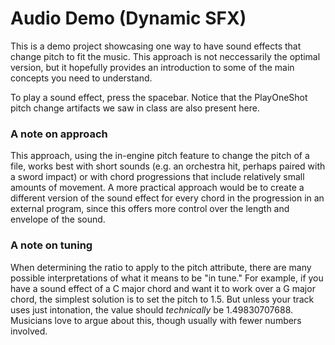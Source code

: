 # Audio Demo (Dynamic SFX)

This is a demo project showcasing one way to have sound effects that change pitch to fit the music. This approach is not neccessarily the optimal version, but it hopefully provides an introduction to some of the main concepts you need to understand.

To play a sound effect, press the spacebar. Notice that the PlayOneShot pitch change artifacts we saw in class are also present here.

### A note on approach

This approach, using the in-engine pitch feature to change the pitch of a file, works best with short sounds (e.g. an orchestra hit, perhaps paired with a sword impact) or with chord progressions that include relatively small amounts of movement. A more practical approach would be to create a different version of the sound effect for every chord in the progression in an external program, since this offers more control over the length and envelope of the sound.

### A note on tuning

When determining the ratio to apply to the pitch attribute, there are many possible interpretations of what it means to be "in tune." For example, if you have a sound effect of a C major chord and want it to work over a G major chord, the simplest solution is to set the pitch to 1.5. But unless your track uses just intonation, the value should *technically* be 1.49830707688. Musicians love to argue about this, though usually with fewer numbers involved.